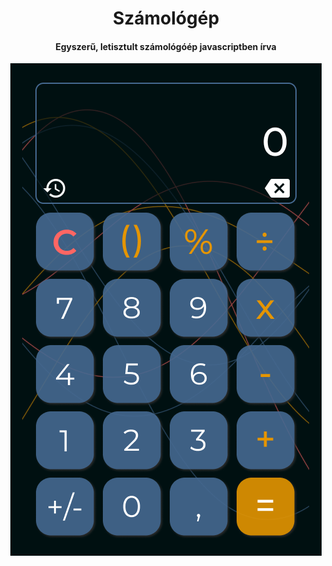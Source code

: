 <h1 align="center" id="title">Számológép</h1>
<h4 align="center">Egyszerű, letisztult számológóép javascriptben írva</h4>
  
<p align="center">
    <img align="center" src="Main.png"/>
</p>